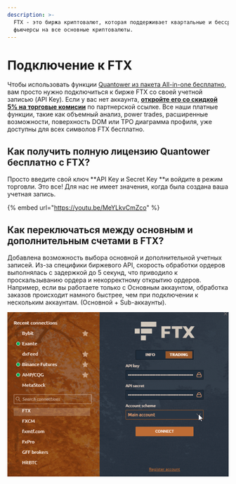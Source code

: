 ```yaml
---
description: >-
  FTX - это биржа криптовалют, которая поддерживает квартальные и бессрочные
  фьючерсы на все основные криптовалюты.
---
```


# Подключение к FTX

Чтобы использовать функции [Quantower из пакета All-in-one бесплатно](https://www.quantower.com/connections), вам просто нужно подключиться к бирже FTX со своей учетной записью (API Key). Если у вас нет аккаунта, [**откройте его со скидкой 5% на торговые комисии**](https://ftx.com/#a=quantower) по партнерской ссылке. Все наши платные функции, такие как объемный анализ, power trades, расширенные возможности, поверхность DOM или TPO диаграмма профиля, уже доступны для всех символов FTX бесплатно.

## Как получить полную лицензию Quantower бесплатно с FTX?

Просто введите свой ключ **API Key и Secret Key **и войдите в режим торговли. Это все! Для нас не имеет значения, когда была создана ваша учетная запись.&#x20;

{% embed url="https://youtu.be/MeYLkvCmZco" %}

## Как переключаться между основным и дополнительным счетами в FTX?

Добавлена ​​возможность выбора основной и дополнительной учетных записей. Из-за специфики биржевого API, скорость обработки ордеров выполнялась с задержкой до 5 секунд, что приводило к проскальзыванию ордера и некорректному открытию ордеров. Например, если вы работаете только с Основным аккаунтом, обработка заказов происходит намного быстрее, чем при подключении к нескольким аккаунтам. (Основной + Sub-аккаунты).

![](../.gitbook/assets/ftx-accounts.gif)
